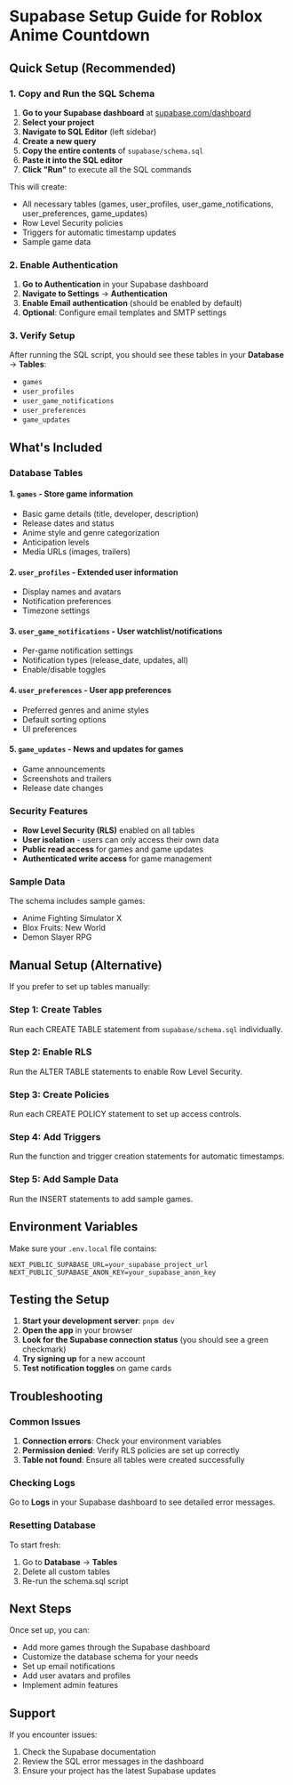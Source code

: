# Supabase Setup Guide for Roblox Anime Countdown

## Quick Setup (Recommended)

### 1. Copy and Run the SQL Schema

1. **Go to your Supabase dashboard** at [supabase.com/dashboard](https://supabase.com/dashboard)
2. **Select your project**
3. **Navigate to SQL Editor** (left sidebar)
4. **Create a new query**
5. **Copy the entire contents** of `supabase/schema.sql`
6. **Paste it into the SQL editor**
7. **Click "Run"** to execute all the SQL commands

This will create:
- All necessary tables (games, user_profiles, user_game_notifications, user_preferences, game_updates)
- Row Level Security policies
- Triggers for automatic timestamp updates
- Sample game data

### 2. Enable Authentication

1. **Go to Authentication** in your Supabase dashboard
2. **Navigate to Settings** → **Authentication**
3. **Enable Email authentication** (should be enabled by default)
4. **Optional**: Configure email templates and SMTP settings

### 3. Verify Setup

After running the SQL script, you should see these tables in your **Database** → **Tables**:
- `games`
- `user_profiles`
- `user_game_notifications`
- `user_preferences`
- `game_updates`

## What's Included

### Database Tables

#### 1. `games` - Store game information
- Basic game details (title, developer, description)
- Release dates and status
- Anime style and genre categorization
- Anticipation levels
- Media URLs (images, trailers)

#### 2. `user_profiles` - Extended user information
- Display names and avatars
- Notification preferences
- Timezone settings

#### 3. `user_game_notifications` - User watchlist/notifications
- Per-game notification settings
- Notification types (release_date, updates, all)
- Enable/disable toggles

#### 4. `user_preferences` - User app preferences
- Preferred genres and anime styles
- Default sorting options
- UI preferences

#### 5. `game_updates` - News and updates for games
- Game announcements
- Screenshots and trailers
- Release date changes

### Security Features

- **Row Level Security (RLS)** enabled on all tables
- **User isolation** - users can only access their own data
- **Public read access** for games and game updates
- **Authenticated write access** for game management

### Sample Data

The schema includes sample games:
- Anime Fighting Simulator X
- Blox Fruits: New World
- Demon Slayer RPG

## Manual Setup (Alternative)

If you prefer to set up tables manually:

### Step 1: Create Tables
Run each CREATE TABLE statement from `supabase/schema.sql` individually.

### Step 2: Enable RLS
Run the ALTER TABLE statements to enable Row Level Security.

### Step 3: Create Policies
Run each CREATE POLICY statement to set up access controls.

### Step 4: Add Triggers
Run the function and trigger creation statements for automatic timestamps.

### Step 5: Add Sample Data
Run the INSERT statements to add sample games.

## Environment Variables

Make sure your `.env.local` file contains:

```env
NEXT_PUBLIC_SUPABASE_URL=your_supabase_project_url
NEXT_PUBLIC_SUPABASE_ANON_KEY=your_supabase_anon_key
```

## Testing the Setup

1. **Start your development server**: `pnpm dev`
2. **Open the app** in your browser
3. **Look for the Supabase connection status** (you should see a green checkmark)
4. **Try signing up** for a new account
5. **Test notification toggles** on game cards

## Troubleshooting

### Common Issues

1. **Connection errors**: Check your environment variables
2. **Permission denied**: Verify RLS policies are set up correctly
3. **Table not found**: Ensure all tables were created successfully

### Checking Logs

Go to **Logs** in your Supabase dashboard to see detailed error messages.

### Resetting Database

To start fresh:
1. Go to **Database** → **Tables**
2. Delete all custom tables
3. Re-run the schema.sql script

## Next Steps

Once set up, you can:
- Add more games through the Supabase dashboard
- Customize the database schema for your needs
- Set up email notifications
- Add user avatars and profiles
- Implement admin features

## Support

If you encounter issues:
1. Check the Supabase documentation
2. Review the SQL error messages in the dashboard
3. Ensure your project has the latest Supabase updates 